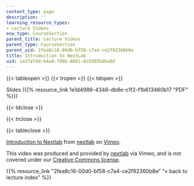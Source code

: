 ```yaml
---
content_type: page
description: ''
learning_resource_types:
- Lecture Videos
ocw_type: CourseSection
parent_title: Lecture Videos
parent_type: CourseSection
parent_uid: 2fea8c16-00d0-bf58-c7a4-ce2f92360b8e
title: Introduction to NextLab
uid: 1a37e7dd-b4a8-f89b-8061-6c4305bdba8d
---
```


{{< tableopen >}}
{{< tropen >}}
{{< tdopen >}}


Slides ({{% resource_link 1e1d4986-4348-db8e-c1f2-f1b613460b17 "PDF" %}})


{{< tdclose >}}

{{< trclose >}}

{{< tableclose >}}

[Introduction to Nextlab](https://vimeo.com/5339904) from [nextlab](https://vimeo.com/nextlab) on [Vimeo](https://vimeo.com).

This video was produced and provided by [nextlab](http://vimeo.com/nextlab) via Vimeo, and is not covered under our [Creative Commons license](/terms/#cc).

{{% resource_link "2fea8c16-00d0-bf58-c7a4-ce2f92360b8e" "« back to lecture index" %}}